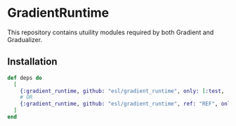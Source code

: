 # GradientRuntime

This repository contains utuility modules required by both Gradient and Gradualizer.

## Installation

```elixir
def deps do
  [
    {:gradient_runtime, github: "esl/gradient_runtime", only: [:test, :prod]}
    # OR
    {:gradient_runtime, github: "esl/gradient_runtime", ref: "REF", only: [:test, :prod]}
  ]
end
```
